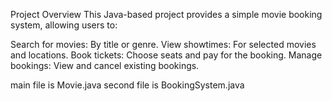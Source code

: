 Project Overview
This Java-based project provides a simple movie booking system, allowing users to:

Search for movies: By title or genre.
View showtimes: For selected movies and locations.
Book tickets: Choose seats and pay for the booking.
Manage bookings: View and cancel existing bookings.

main file is Movie.java
second file is BookingSystem.java
